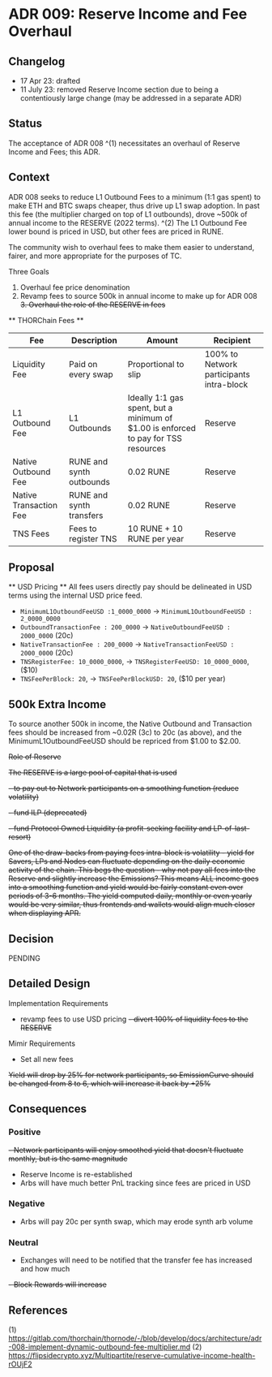 # ADR 009: Reserve Income and Fee Overhaul

## Changelog

- 17 Apr 23: drafted
- 11 July 23: removed Reserve Income section due to being a contentiously large change (may be addressed in a separate ADR)

## Status

The acceptance of ADR 008 ^(1) necessitates an overhaul of Reserve Income and Fees; this ADR.

## Context

ADR 008 seeks to reduce L1 Outbound Fees to a minimum (1:1 gas spent) to make ETH and BTC swaps cheaper, thus drive up L1 swap adoption.
In past this fee (the multiplier charged on top of L1 outbounds), drove ~500k of annual income to the RESERVE (2022 terms). ^(2)
The L1 Outbound Fee lower bound is priced in USD, but other fees are priced in RUNE.

The community wish to overhaul fees to make them easier to understand, fairer, and more appropriate for the purposes of TC.

Three Goals

1. Overhaul fee price denomination
2. Revamp fees to source 500k in annual income to make up for ADR 008
   ~~3. Overhaul the role of the RESERVE in fees~~

** THORChain Fees **

| Fee                    | Description              | Amount                                                                             | Recipient                                |
| ---------------------- | ------------------------ | ---------------------------------------------------------------------------------- | ---------------------------------------- |
| Liquidity Fee          | Paid on every swap       | Proportional to slip                                                               | 100% to Network participants intra-block |
| L1 Outbound Fee        | L1 Outbounds             | Ideally 1:1 gas spent, but a minimum of $1.00 is enforced to pay for TSS resources | Reserve                                  |
| Native Outbound Fee    | RUNE and synth outbounds | 0.02 RUNE                                                                          | Reserve                                  |
| Native Transaction Fee | RUNE and synth transfers | 0.02 RUNE                                                                          | Reserve                                  |
| TNS Fees               | Fees to register TNS     | 10 RUNE + 10 RUNE per year                                                         | Reserve                                  |

## Proposal

** USD Pricing **
All fees users directly pay should be delineated in USD terms using the internal USD price feed.

- `MinimumL1OutboundFeeUSD :1_0000_0000` -> `MinimumL1OutboundFeeUSD : 2_0000_0000`
- `OutboundTransactionFee : 200_0000` -> `NativeOutboundFeeUSD : 2000_0000` (20c)
- `NativeTransactionFee : 200_0000` -> `NativeTransactionFeeUSD : 2000_0000` (20c)
- `TNSRegisterFee: 10_0000_0000`, -> `TNSRegisterFeeUSD: 10_0000_0000`, ($10)
- `TNSFeePerBlock: 20`, -> `TNSFeePerBlockUSD: 20`, ($10 per year)

## 500k Extra Income

To source another 500k in income, the Native Outbound and Transaction fees should be increased from ~0.02R (3c) to 20c (as above),
and the MinimumL1OutboundFeeUSD should be repriced from $1.00 to $2.00.

~~Role of Reserve~~

~~The RESERVE is a large pool of capital that is used~~

~~- to pay out to Network participants on a smoothing function (reduce volatility)~~

~~- fund ILP (deprecated)~~

~~- fund Protocol Owned Liquidity (a profit-seeking facility and LP-of-last-resort)~~

~~One of the draw-backs from paying fees intra-block is volatility - yield for Savers, LPs and Nodes can fluctuate depending on the daily economic activity of the chain.
This begs the question - why not pay all fees into the Reserve and slightly increase the Emissions?
This means ALL income goes into a smoothing function and yield would be fairly constant even over periods of 3-6 months.
The yield computed daily, monthly or even yearly would be very similar, thus frontends and wallets would align much closer when displaying APR.~~

## Decision

PENDING

## Detailed Design

Implementation Requirements

- revamp fees to use USD pricing
  ~~- divert 100% of liquidity fees to the RESERVE~~

Mimir Requirements

- Set all new fees

~~Yield will drop by 25% for network participants, so EmissionCurve should be changed from 8 to 6, which will increase it back by +25%~~

## Consequences

### Positive

~~- Network participants will enjoy smoothed yield that doesn't fluctuate monthly, but is the same magnitude~~

- Reserve Income is re-established
- Arbs will have much better PnL tracking since fees are priced in USD

### Negative

- Arbs will pay 20c per synth swap, which may erode synth arb volume

### Neutral

- Exchanges will need to be notified that the transfer fee has increased and how much

~~- Block Rewards will increase~~

## References

(1) https://gitlab.com/thorchain/thornode/-/blob/develop/docs/architecture/adr-008-implement-dynamic-outbound-fee-multiplier.md
(2) https://flipsidecrypto.xyz/Multipartite/reserve-cumulative-income-health-rOUjF2

